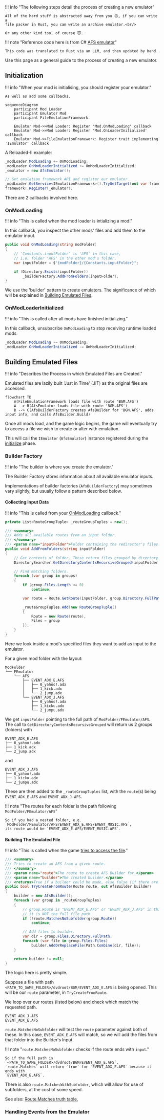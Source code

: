 !!! info "The following steps detail the process of creating a new emulator"

    All of the hard stuff is abstracted away from you 😉, if you can write a
    file packer in Rust, you can write an archive emulator.<br/>

    Or any other kind too, of course 😇.

!!! note "Reference code here is from C# [AFS emulator][afs-emulator]"

    This code was translated to Rust via an LLM, and then updated by hand.

Use this page as a general guide to the process of creating a new emulator.

## Initialization

!!! info "When your mod is initialising, you should register your emulator."

    As well as add some callbacks.

```mermaid
sequenceDiagram
    participant Mod Loader
    participant Emulator Mod
    participant FileEmulationFramework

    Emulator Mod->>Mod Loader: Register 'Mod.OnModLoading' callback
    Emulator Mod->>Mod Loader: Register 'Mod.OnLoaderInitialized' callback
    Emulator Mod->>FileEmulationFramework: Register trait implementing 'IEmulator' callback
```

A Reloaded-II example:

```csharp
_modLoader.ModLoading += OnModLoading;
_modLoader.OnModLoaderInitialized += OnModLoaderInitialized;
_emulator = new AfsEmulator();

// Get emulation framework API and register our emulator
_modLoader.GetService<IEmulationFramework>().TryGetTarget(out var framework);
framework!.Register(_emulator);
```

There are 2 callbacks involved here.

### OnModLoading

!!! info "This is called when the mod loader is intializing a mod."

In this callback, you inspect the other mods' files and add them to the emulator input.

```csharp
public void OnModLoading(string modFolder)
{
    // 'Constants.inputFolder' is 'AFS' in this case,
    // i.e. folder 'AFS' in the other mod's folder.
    var inputFolder = $"{modFolder}/{Constants.inputFolder}";

    if (Directory.Exists(inputFolder))
        _builderFactory.AddFromFolders(inputFolder);
}
```

We use the 'builder' pattern to create emulators.
The significance of which will be explained in [Building Emulated Files](#building-emulated-files).

### OnModLoaderInitialized

!!! info "This is called after all mods have finished initializing."

In this callback, unsubscribe `OnModLoading` to stop receiving runtime loaded mods.

```csharp
_modLoader.ModLoading -= OnModLoading;
_modLoader.OnModLoaderInitialized -= OnModLoaderInitialized;
```

## Building Emulated Files

!!! info "Describes the Process in which Emulated Files are Created."

Emulated files are lazily built 'Just in Time' (JIT) as the original files are accessed.

```mermaid
flowchart TD
    A(FileEmulationFramework loads file with route 'BGM.AFS')
    A --> B(AfsEmulator loads file with route 'BGM.AFS')
    B --> C(AfsBuilderFactory creates AfsBuilder for 'BGM.AFS', adds input info, and calls AfsBuilder.Build)
```

Once all mods load, and the game logic begins, the game will eventually try to access
a file we wish to create or alter with emulation.

This will call the `IEmulator` (`AfsEmulator`) instance registered during the [initialize](#initialization) phase.

### Builder Factory

!!! info "The builder is where you create the emulator."

The Builder Factory stores information about all available emulator inputs.

Implementations of builder factories (`AfsBuilderFactory`) may sometimes vary slightly,
but usually follow a pattern described below.

#### Collecting Input Data

!!! info "This is called from your [OnModLoading](#onmodloading) callback."

```csharp
private List<RouteGroupTuple> _routeGroupTuples = new();

/// <summary>
/// Adds all available routes from an input folder.
/// </summary>
/// <param name="inputFolder">Folder containing the redirector's files.</param>
public void AddFromFolders(string inputFolder)
{
    // Get contents of folder. These return files grouped by directory.
    DirectorySearcher.GetDirectoryContentsRecursiveGrouped(inputFolder, out var groups);

    // Find matching folders.
    foreach (var group in groups)
    {
        if (group.Files.Length <= 0)
            continue;

        var route = Route.GetRoute(inputFolder, group.Directory.FullPath);

        _routeGroupTuples.Add(new RouteGroupTuple()
        {
            Route = new Route(route),
            Files = group
        });
    }
}
```

Here we look inside a mod's specified files they want to add as input to the emulator.

For a given mod folder with the layout:

```
ModFolder
└── FEmulator
    └── AFS
        ├── EVENT_ADX_E.AFS
        │   ├── 0_yahoo!.adx
        │   ├── 1_kick.adx
        │   └── 2_jump.adx
        └── EVENT_ADX_J.AFS
            ├── 0_yahoo!.adx
            ├── 1_kicku.adx
            └── 2_jumpu.adx
```

We get `inputFolder` pointing to the full path of `ModFolder/FEmulator/AFS`.
The call to `GetDirectoryContentsRecursiveGrouped` will return us 2 groups (folders) with

```
EVENT_ADX_E.AFS
├── 0_yahoo!.adx
├── 1_kick.adx
└── 2_jump.adx
```

and

```
EVENT_ADX_J.AFS
├── 0_yahoo!.adx
├── 1_kicku.adx
└── 2_jumpu.adx
```

These are then added to the `_routeGroupTuples` list, with the `route`(s) being
`EVENT_ADX_E.AFS` and `EVENT_ADX_J.AFS`.

!!! note "The routes for each folder is the path following `ModFolder/FEmulator/AFS`"

    So if you had a nested folder, e.g. `ModFolder/FEmulator/AFS/EVENT_ADX_E.AFS/EVENT_MUSIC.AFS`,
    its route would be `EVENT_ADX_E.AFS/EVENT_MUSIC.AFS`.

#### Building The Emulated File

!!! info "This is called when the game [tries to access the file](#building-emulated-files)."

```csharp
/// <summary>
/// Tries to create an AFS from a given route.
/// </summary>
/// <param name="route">The route to create AFS Builder for.</param>
/// <param name="builder">The created builder.</param>
/// <returns>True if a builder could be made, else false (if there are no files to modify this AFS).</returns>
public bool TryCreateFromRoute(Route route, out AfsBuilder builder)
{
    builder = new AfsBuilder();
    foreach (var group in _routeGroupTuples)
    {
        // group.Route is "EVENT_ADX_E.AFS" or "EVENT_ADX_J.AFS" in this example.
        // it is NOT the full file path
        if (!route.MatchesNoSubfolder(group.Route))
            continue;

        // Add files to builder.
        var dir = group.Files.Directory.FullPath;
        foreach (var file in group.Files.Files)
            builder.AddOrReplaceFile(Path.Combine(dir, file));
    }

    return builder != null;
}
```

The logic here is pretty simple.

Suppose a file with path `<PATH_TO_GAME_FOLDER>/dvdroot/BGM/EVENT_ADX_E.AFS` is being opened.
This will be our `route` parameter, in `TryCreateFromRoute`.

We loop over our routes (listed below) and check which match the requested path.

```
EVENT_ADX_J.AFS
EVENT_ADX_E.AFS
```

`route.MatchesNoSubfolder` will test the `route` parameter against both of these. In this case, `EVENT_ADX_E.AFS`
will match, so we will add the files from that folder into the Builder's Input.

!!! note "`route.MatchesNoSubfolder` checks if the route ends with `input`."

    So if the full path is `<PATH_TO_GAME_FOLDER>/dvdroot/BGM/EVENT_ADX_E.AFS`,
    `route.Matches` will return `true` for `EVENT_ADX_E.AFS` because it ends with
    `EVENT_ADX_E.AFS`.

There is also `route.MatchesWithSubfolder`, which will allow for use of subfolders, at the cost of some speed.

See also: [Route.Matches truth table.][route-matches]

### Handling Events from the Emulator

[afs-emulator]: https://github.com/Sewer56/FileEmulationFramework/tree/main/Emulator/AFS.Stream.Emulator
[route-matches]: ./Routing.md#routematches